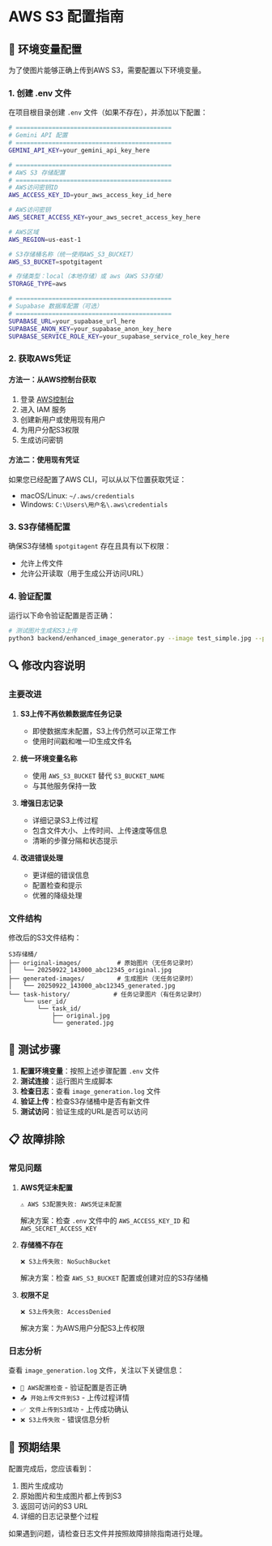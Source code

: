 # AWS S3 配置指南

## 🔧 环境变量配置

为了使图片能够正确上传到AWS S3，需要配置以下环境变量。

### 1. 创建 .env 文件

在项目根目录创建 `.env` 文件（如果不存在），并添加以下配置：

```bash
# ===========================================
# Gemini API 配置
# ===========================================
GEMINI_API_KEY=your_gemini_api_key_here

# ===========================================
# AWS S3 存储配置
# ===========================================
# AWS访问密钥ID
AWS_ACCESS_KEY_ID=your_aws_access_key_id_here

# AWS访问密钥
AWS_SECRET_ACCESS_KEY=your_aws_secret_access_key_here

# AWS区域
AWS_REGION=us-east-1

# S3存储桶名称（统一使用AWS_S3_BUCKET）
AWS_S3_BUCKET=spotgitagent

# 存储类型：local（本地存储）或 aws（AWS S3存储）
STORAGE_TYPE=aws

# ===========================================
# Supabase 数据库配置（可选）
# ===========================================
SUPABASE_URL=your_supabase_url_here
SUPABASE_ANON_KEY=your_supabase_anon_key_here
SUPABASE_SERVICE_ROLE_KEY=your_supabase_service_role_key_here
```

### 2. 获取AWS凭证

#### 方法一：从AWS控制台获取
1. 登录 [AWS控制台](https://console.aws.amazon.com/)
2. 进入 IAM 服务
3. 创建新用户或使用现有用户
4. 为用户分配S3权限
5. 生成访问密钥

#### 方法二：使用现有凭证
如果您已经配置了AWS CLI，可以从以下位置获取凭证：
- macOS/Linux: `~/.aws/credentials`
- Windows: `C:\Users\用户名\.aws\credentials`

### 3. S3存储桶配置

确保S3存储桶 `spotgitagent` 存在且具有以下权限：
- 允许上传文件
- 允许公开读取（用于生成公开访问URL）

### 4. 验证配置

运行以下命令验证配置是否正确：

```bash
# 测试图片生成和S3上传
python3 backend/enhanced_image_generator.py --image test_simple.jpg --prompt "测试S3上传" --user-id test-user
```

## 🔍 修改内容说明

### 主要改进

1. **S3上传不再依赖数据库任务记录**
   - 即使数据库未配置，S3上传仍然可以正常工作
   - 使用时间戳和唯一ID生成文件名

2. **统一环境变量名称**
   - 使用 `AWS_S3_BUCKET` 替代 `S3_BUCKET_NAME`
   - 与其他服务保持一致

3. **增强日志记录**
   - 详细记录S3上传过程
   - 包含文件大小、上传时间、上传速度等信息
   - 清晰的步骤分隔和状态提示

4. **改进错误处理**
   - 更详细的错误信息
   - 配置检查和提示
   - 优雅的降级处理

### 文件结构

修改后的S3文件结构：

```
S3存储桶/
├── original-images/          # 原始图片（无任务记录时）
│   └── 20250922_143000_abc12345_original.jpg
├── generated-images/         # 生成图片（无任务记录时）
│   └── 20250922_143000_abc12345_generated.jpg
└── task-history/            # 任务记录图片（有任务记录时）
    └── user_id/
        └── task_id/
            ├── original.jpg
            └── generated.jpg
```

## 🧪 测试步骤

1. **配置环境变量**：按照上述步骤配置 `.env` 文件
2. **测试连接**：运行图片生成脚本
3. **检查日志**：查看 `image_generation.log` 文件
4. **验证上传**：检查S3存储桶中是否有新文件
5. **测试访问**：验证生成的URL是否可以访问

## 📋 故障排除

### 常见问题

1. **AWS凭证未配置**
   ```
   ⚠️ AWS S3配置失败: AWS凭证未配置
   ```
   解决方案：检查 `.env` 文件中的 `AWS_ACCESS_KEY_ID` 和 `AWS_SECRET_ACCESS_KEY`

2. **存储桶不存在**
   ```
   ❌ S3上传失败: NoSuchBucket
   ```
   解决方案：检查 `AWS_S3_BUCKET` 配置或创建对应的S3存储桶

3. **权限不足**
   ```
   ❌ S3上传失败: AccessDenied
   ```
   解决方案：为AWS用户分配S3上传权限

### 日志分析

查看 `image_generation.log` 文件，关注以下关键信息：
- `🔧 AWS配置检查` - 验证配置是否正确
- `📤 开始上传文件到S3` - 上传过程详情
- `✅ 文件上传到S3成功` - 上传成功确认
- `❌ S3上传失败` - 错误信息分析

## 🎯 预期结果

配置完成后，您应该看到：
1. 图片生成成功
2. 原始图片和生成图片都上传到S3
3. 返回可访问的S3 URL
4. 详细的日志记录整个过程

如果遇到问题，请检查日志文件并按照故障排除指南进行处理。
